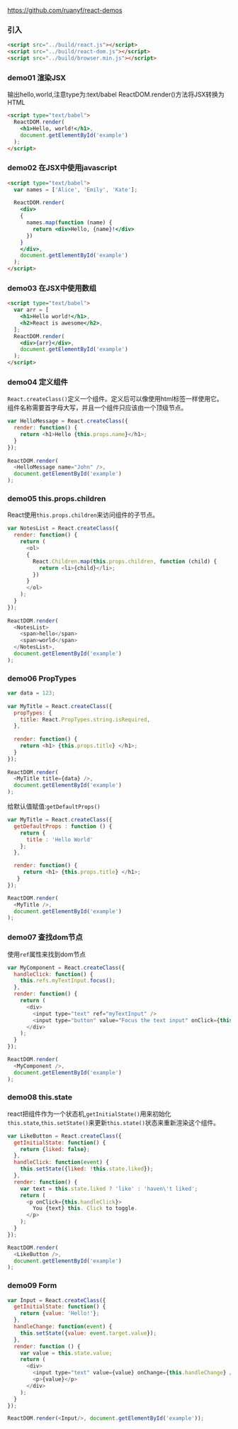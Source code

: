 https://github.com/ruanyf/react-demos 
### 引入
```html
<script src="../build/react.js"></script>
<script src="../build/react-dom.js"></script>
<script src="../build/browser.min.js"></script>
```
 
### demo01 渲染JSX
输出hello,world,注意type为:text/babel 
ReactDOM.render()方法将JSX转换为HTML 
```html
<script type="text/babel">
  ReactDOM.render(
    <h1>Hello, world!</h1>,
    document.getElementById('example')
  );
</script> 
```
 
### demo02 在JSX中使用javascript
```html
<script type="text/babel">
  var names = ['Alice', 'Emily', 'Kate'];
 
  ReactDOM.render(
    <div>
    {
      names.map(function (name) {
        return <div>Hello, {name}!</div>
      })
    }
    </div>,
    document.getElementById('example')
  );
</script>
```
 
### demo03 在JSX中使用数组
```html
<script type="text/babel">
  var arr = [
    <h1>Hello world!</h1>,
    <h2>React is awesome</h2>,
  ];
  ReactDOM.render(
    <div>{arr}</div>,
    document.getElementById('example')
  );
</script>
```
 
### demo04 定义组件
`React.createClass()`定义一个组件。定义后可以像使用html标签一样使用它。 
组件名称需要首字母大写，并且一个组件只应该由一个顶级节点。 
```javascript
var HelloMessage = React.createClass({
  render: function() {
    return <h1>Hello {this.props.name}</h1>;
  }
});
 
ReactDOM.render(
  <HelloMessage name="John" />,
  document.getElementById('example')
);
```
 
### demo05  this.props.children
React使用`this.props.children`来访问组件的子节点。 
```javascript
var NotesList = React.createClass({
  render: function() {
    return (
      <ol>
      {
        React.Children.map(this.props.children, function (child) {
          return <li>{child}</li>;
        })
      }
      </ol>
    );
  }
});
 
ReactDOM.render(
  <NotesList>
    <span>hello</span>
    <span>world</span>
  </NotesList>,
  document.getElementById('example')
);
```
 
### demo06 PropTypes
 
```javascript
var data = 123;
 
var MyTitle = React.createClass({
  propTypes: {
    title: React.PropTypes.string.isRequired,
  },
 
  render: function() {
    return <h1> {this.props.title} </h1>;
  }
});
 
ReactDOM.render(
  <MyTitle title={data} />,
  document.getElementById('example')
);
```
给默认值赋值:`getDefaultProps()`    
```javascript
var MyTitle = React.createClass({
  getDefaultProps : function () {
    return {
      title : 'Hello World'
    };
  },

  render: function() {
     return <h1> {this.props.title} </h1>;
   }
});

ReactDOM.render(
  <MyTitle />,
  document.getElementById('example')
);
```

### demo07 查找dom节点
使用`ref`属性来找到dom节点  
```javascript
var MyComponent = React.createClass({
  handleClick: function() {
    this.refs.myTextInput.focus();
  },
  render: function() {
    return (
      <div>
        <input type="text" ref="myTextInput" />
        <input type="button" value="Focus the text input" onClick={this.handleClick} />
      </div>
    );
  }
});

ReactDOM.render(
  <MyComponent />,
  document.getElementById('example')
);
```

### demo08 this.state
react把组件作为一个状态机,`getInitialState()`用来初始化`this.state`,`this.setState()`来更新`this.state()`状态来重新渲染这个组件。  
```javascript
var LikeButton = React.createClass({
  getInitialState: function() {
    return {liked: false};
  },
  handleClick: function(event) {
    this.setState({liked: !this.state.liked});
  },
  render: function() {
    var text = this.state.liked ? 'like' : 'haven\'t liked';
    return (
      <p onClick={this.handleClick}>
        You {text} this. Click to toggle.
      </p>
    );
  }
});

ReactDOM.render(
  <LikeButton />,
  document.getElementById('example')
);
```

### demo09 Form
```javascript
var Input = React.createClass({
  getInitialState: function() {
    return {value: 'Hello!'};
  },
  handleChange: function(event) {
    this.setState({value: event.target.value});
  },
  render: function () {
    var value = this.state.value;
    return (
      <div>
        <input type="text" value={value} onChange={this.handleChange} />
        <p>{value}</p>
      </div>
    );
  }
});

ReactDOM.render(<Input/>, document.getElementById('example'));
```


